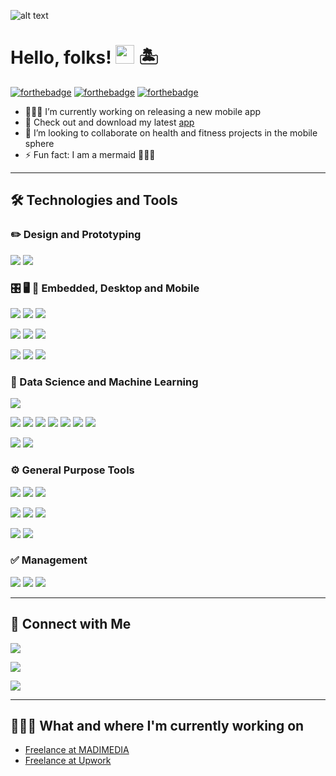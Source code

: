 ![alt text](https://github.com/madimedia/madimedia/blob/main/logoLong.png?raw=true)

# Hello, folks! <img src="https://github.com/madimedia/madimedia/blob/main/wave.gif" width="30px"> 🏝

[![forthebadge](https://forthebadge.com/images/badges/powered-by-water.svg)](https://forthebadge.com)
[![forthebadge](https://forthebadge.com/images/badges/built-with-love.svg)](https://forthebadge.com)
[![forthebadge](https://forthebadge.com/images/badges/check-it-out.svg)](https://forthebadge.com)


- 👩🏽‍💻 I’m currently working on releasing a new mobile app
- 📲 Check out and download my latest [app](https://iampositive.madimedia.pro)
- 👯 I’m looking to collaborate on health and fitness projects in the mobile sphere
- ⚡ Fun fact: I am a mermaid 🧜🏼‍♀️ 

_______


## 🛠 Technologies and Tools

### ✏️ Design and Prototyping
![](https://img.shields.io/badge/DESIGN-Affinity%20Designer-1B72BE?style=for-the-badge&logo=Affinity%20Designer)
![](https://img.shields.io/badge/DESIGN-Sketch-F7B500?style=for-the-badge&logo=sketch)

### 🎛  🖥  📱 Embedded, Desktop and Mobile
![](https://img.shields.io/badge/DEV-Swift-FA7343?style=for-the-badge&logo=Swift)
![](https://img.shields.io/badge/DEV-C-A8B9CC?style=for-the-badge&logo=C)
![](https://img.shields.io/badge/DEV-C++-00599C?style=for-the-badge&logo=c%2B%2B)

![](https://img.shields.io/badge/DEV-OpenCV-5C3EE8?style=for-the-badge&logo=OpenCV)
![](https://img.shields.io/badge/DEV-Firebase-FFCA28?style=for-the-badge&logo=Firebase)
![](https://img.shields.io/badge/DEV-CoreData-000000?style=for-the-badge&logo=Apple)

![](https://img.shields.io/badge/IDE-Xcode-1575F9?style=for-the-badge&logo=Xcode)
![](https://img.shields.io/badge/IDE-VS-5C2D91?style=for-the-badge&logo=Visual%20Studio)
![](https://img.shields.io/badge/Editor-VS_Code-007ACC?style=for-the-badge&logo=Visual%20Studio%20Code)

### 🤖 Data Science and Machine Learning
![](https://img.shields.io/badge/DEV-Python-3776AB?style=for-the-badge&logo=python)

![](https://img.shields.io/badge/DEV-Pandas-150458?style=for-the-badge&logo=Pandas)
![](https://img.shields.io/badge/DEV-Scikit_learn-F7941E?style=for-the-badge&logo=scikit-learn)
![](https://img.shields.io/badge/DEV-Keras-D00000?style=for-the-badge&logo=Keras)
![](https://img.shields.io/badge/DEV-TensorFlow-FF6F00?style=for-the-badge&logo=TensorFlow)
![](https://img.shields.io/badge/DEV-Spark-E25A1C?style=for-the-badge&logo=Apache%20Spark)
![](https://img.shields.io/badge/DEV-Streamlit-FF4B4B?style=for-the-badge&logo=Streamlit)
![](https://img.shields.io/badge/DEV-OpenCV-5C3EE8?style=for-the-badge&logo=OpenCV)

![](https://img.shields.io/badge/Editor-VS_Code-007ACC?style=for-the-badge&logo=Visual%20Studio%20Code)
![](https://img.shields.io/badge/Notebook-Jupyter-F37626?style=for-the-badge&logo=Jupyter)


### ⚙️ General Purpose Tools
![](https://img.shields.io/badge/VERSIONING-Git-F05032?style=for-the-badge&logo=Git)
![](https://img.shields.io/badge/VERSIONING-GitHub-181717?style=for-the-badge&logo=GitHub)
![](https://img.shields.io/badge/VERSIONING-GitLab-FCA121?style=for-the-badge&logo=GitLab)

![](https://img.shields.io/badge/DEVOPS-Heroku-430098?style=for-the-badge&logo=Heroku)
![](https://img.shields.io/badge/DEVOPS-Docker-2496ED?style=for-the-badge&logo=Docker)
![](https://img.shields.io/badge/DEVOPS-AWS-232F3E?style=for-the-badge&logo=Amazon%20AWS)

![](https://img.shields.io/badge/DOCUMENTATION-Swagger-85EA2D?style=for-the-badge&logo=Swagger)
![](https://img.shields.io/badge/DOCUMENTATION-Doxygen-8CA1AF?style=for-the-badge&logo=Read%20The%20Docs)


### ✅  Management
![](https://img.shields.io/badge/MANAGEMENT-Jira-0052CC?style=for-the-badge&logo=Jira)
![](https://img.shields.io/badge/MANAGEMENT-Confluence-0052CC?style=for-the-badge&logo=Jira%20Software)
![](https://img.shields.io/badge/MANAGEMENT-Jira%20Service%20Management-0052CC?style=for-the-badge&logo=Jira%20Software)

_______

## 💬 Connect with Me

[![](https://img.shields.io/badge/FIND_ME_ON-LinkedIn-0A66C2?style=for-the-badge&logo=LinkedIn)](http://www.linkedin.com/in/sofiachevrolat)

[![](https://img.shields.io/badge/DROP_A_LINE_AT-My_email-3ABFE6?style=for-the-badge&logo=Minutemailer)](sofia.chevrolat@madimedia.pro)

[![](https://img.shields.io/badge/CHECK_OUT-My_Website-2FCEA0?style=for-the-badge&logo=Skyliner)](https://www.madimedia.pro)

_______

## 👩🏽‍💻 What and where I'm currently working on

- [Freelance at MADIMEDIA](https://www.madimedia.pro)
- [Freelance at Upwork](https://www.upwork.com/freelancers/~010c0268a854a0452f)
